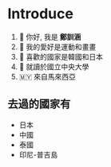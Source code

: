 # Introduce
1. 👋 你好, 我是 **鄭訓涵**
2. 👀 我的愛好是運動和畫畫
3. 🌱 喜歡的國家是韓國和日本
4. 🏫 就讀於國立中央大學
5. 🇲🇾 來自馬來西亞 

## 去過的國家有
* 日本
* 中國
* 泰國
* 印尼-普吉島

<!---
tsh00/tsh00 is a ✨ special ✨ repository because its `README.md` (this file) appears on your GitHub profile.
You can click the Preview link to take a look at your changes.
--->
